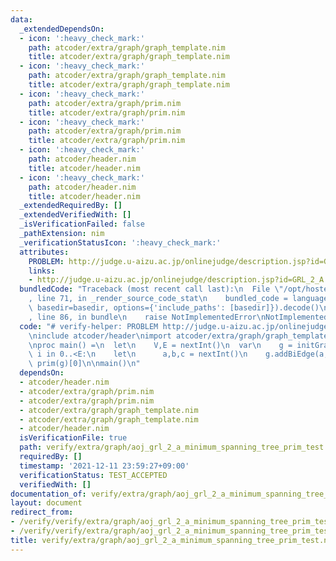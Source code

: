 ```yaml
---
data:
  _extendedDependsOn:
  - icon: ':heavy_check_mark:'
    path: atcoder/extra/graph/graph_template.nim
    title: atcoder/extra/graph/graph_template.nim
  - icon: ':heavy_check_mark:'
    path: atcoder/extra/graph/graph_template.nim
    title: atcoder/extra/graph/graph_template.nim
  - icon: ':heavy_check_mark:'
    path: atcoder/extra/graph/prim.nim
    title: atcoder/extra/graph/prim.nim
  - icon: ':heavy_check_mark:'
    path: atcoder/extra/graph/prim.nim
    title: atcoder/extra/graph/prim.nim
  - icon: ':heavy_check_mark:'
    path: atcoder/header.nim
    title: atcoder/header.nim
  - icon: ':heavy_check_mark:'
    path: atcoder/header.nim
    title: atcoder/header.nim
  _extendedRequiredBy: []
  _extendedVerifiedWith: []
  _isVerificationFailed: false
  _pathExtension: nim
  _verificationStatusIcon: ':heavy_check_mark:'
  attributes:
    PROBLEM: http://judge.u-aizu.ac.jp/onlinejudge/description.jsp?id=GRL_2_A
    links:
    - http://judge.u-aizu.ac.jp/onlinejudge/description.jsp?id=GRL_2_A
  bundledCode: "Traceback (most recent call last):\n  File \"/opt/hostedtoolcache/Python/3.10.1/x64/lib/python3.10/site-packages/onlinejudge_verify/documentation/build.py\"\
    , line 71, in _render_source_code_stat\n    bundled_code = language.bundle(stat.path,\
    \ basedir=basedir, options={'include_paths': [basedir]}).decode()\n  File \"/opt/hostedtoolcache/Python/3.10.1/x64/lib/python3.10/site-packages/onlinejudge_verify/languages/nim.py\"\
    , line 86, in bundle\n    raise NotImplementedError\nNotImplementedError\n"
  code: "# verify-helper: PROBLEM http://judge.u-aizu.ac.jp/onlinejudge/description.jsp?id=GRL_2_A\n\
    \ninclude atcoder/header\nimport atcoder/extra/graph/graph_template\nimport atcoder/extra/graph/prim\n\
    \nproc main() =\n  let\n    V,E = nextInt()\n  var\n    g = initGraph(V)\n  for\
    \ i in 0..<E:\n    let\n      a,b,c = nextInt()\n    g.addBiEdge(a,b,c)\n  echo\
    \ prim(g)[0]\n\nmain()\n"
  dependsOn:
  - atcoder/header.nim
  - atcoder/extra/graph/prim.nim
  - atcoder/extra/graph/prim.nim
  - atcoder/extra/graph/graph_template.nim
  - atcoder/extra/graph/graph_template.nim
  - atcoder/header.nim
  isVerificationFile: true
  path: verify/extra/graph/aoj_grl_2_a_minimum_spanning_tree_prim_test.nim
  requiredBy: []
  timestamp: '2021-12-11 23:59:27+09:00'
  verificationStatus: TEST_ACCEPTED
  verifiedWith: []
documentation_of: verify/extra/graph/aoj_grl_2_a_minimum_spanning_tree_prim_test.nim
layout: document
redirect_from:
- /verify/verify/extra/graph/aoj_grl_2_a_minimum_spanning_tree_prim_test.nim
- /verify/verify/extra/graph/aoj_grl_2_a_minimum_spanning_tree_prim_test.nim.html
title: verify/extra/graph/aoj_grl_2_a_minimum_spanning_tree_prim_test.nim
---
```

